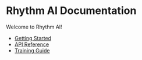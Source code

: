 # Rhythm AI Documentation

Welcome to Rhythm AI!  
- [Getting Started](getting-started.md)
- [API Reference](api-reference.md)
- [Training Guide](training-guide.md)
